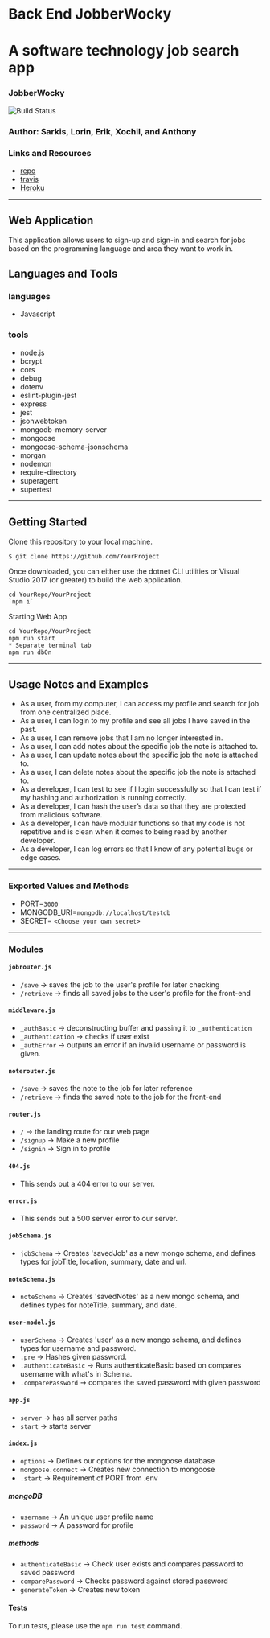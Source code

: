 # Back End JobberWocky
A software technology job search app
==============================================

### JobberWocky
![Build Status]()

### Author: Sarkis, Lorin, Erik, Xochil, and Anthony

### Links and Resources
* [repo](https://github.com/techhired/back_end_getTheJob)
* [travis]()
* [Heroku]()

___
## Web Application
This application allows users to sign-up and sign-in and search for jobs based on the programming language and area they want to work in.

## Languages and Tools

### languages
* Javascript

### tools
* node.js
* bcrypt
* cors
* debug
* dotenv
* eslint-plugin-jest
* express
* jest
* jsonwebtoken
* mongodb-memory-server
* mongoose
* mongoose-schema-jsonschema
* morgan
* nodemon
* require-directory
* superagent
* supertest
___

## Getting Started

Clone this repository to your local machine.
```
$ git clone https://github.com/YourProject
```
Once downloaded, you can either use the dotnet CLI utilities or Visual Studio 2017 (or greater) to build the web application.
```
cd YourRepo/YourProject
`npm i`
```
Starting Web App
```
cd YourRepo/YourProject
npm run start
* Separate terminal tab
npm run dbOn
```
___
## Usage Notes and Examples
* As a user, from my computer, I can access my profile and search for job from one centralized place.
* As a user, I can login to my profile and see all jobs I have saved in the past.
* As a user, I can remove jobs that I am no longer interested in.
* As a user, I can add notes about the specific job the note is attached to.
* As a user, I can update notes about the specific job the note is attached to.
* As a user, I can delete notes about the specific job the note is attached to.
* As a developer, I can test to see if I login successfully so that I can test if my hashing and authorization is running correctly.
* As a developer, I can hash the user’s data so that they are protected from malicious software.
* As a developer, I can have modular functions so that my code is not repetitive and is clean when it comes to being read by another developer.
* As a developer, I can log errors so that I know of any potential bugs or edge cases.
___
### Exported Values and Methods
* PORT=`3000`
* MONGODB_URI=`mongodb://localhost/testdb`
* SECRET= `<Choose your own secret>`
___
### Modules

#### `jobrouter.js`
* `/save` -> saves the job to the user's profile for later checking
* `/retrieve` -> finds all saved jobs to the user's profile for the front-end

#### `middleware.js`
* `_authBasic` -> deconstructing buffer and passing it to `_authentication`
* `_authentication` -> checks if user exist
* `_authError` -> outputs an error if an invalid username or password is given.

#### `noterouter.js`
* `/save` -> saves the note to the job for later reference
* `/retrieve` -> finds the saved note to the job for the front-end

#### `router.js`
* `/` -> the landing route for our web page
* `/signup` -> Make a new profile
* `/signin` -> Sign in to profile

#### `404.js`
* This sends out a 404 error to our server.

#### `error.js`
* This sends out a 500 server error to our server.

#### `jobSchema.js`
* `jobSchema` -> Creates 'savedJob' as a new mongo schema, and defines types for jobTitle, location, summary, date and url.

#### `noteSchema.js`
* `noteSchema` -> Creates 'savedNotes' as a new mongo schema, and defines types for noteTitle, summary, and date.

#### `user-model.js`
* `userSchema` -> Creates 'user' as a new mongo schema, and defines types for username and password.
* `.pre` -> Hashes given password.
* `.authenticateBasic` -> Runs authenticateBasic based on compares username with what's in Schema.
* `.comparePassword` -> compares the saved password with given password

#### `app.js`
* `server` -> has all server paths
* `start` -> starts server

#### `index.js`
* `options` -> Defines our options for the mongoose database
* `mongoose.connect` -> Creates new connection to mongoose
* `.start` -> Requirement of PORT from .env

##### mongoDB 
* `username` -> An unique user profile name
* `password` -> A password for profile
 
##### methods
* `authenticateBasic` -> Check user exists and compares password to saved password
* `comparePassword` -> Checks password against stored password
* `generateToken` -> Creates new token

#### Tests
 To run tests, please use the `npm run test` command.


